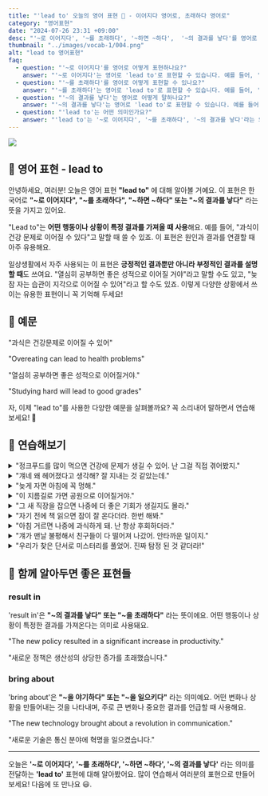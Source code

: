 ```yaml
---
title: "'lead to' 오늘의 영어 표현 🔗 - 이어지다 영어로, 초래하다 영어로"
category: "영어표현"
date: "2024-07-26 23:31 +09:00"
desc: "'~로 이어지다', '~를 초래하다', '~하면 ~하다',  '~의 결과를 낳다'를 영어로 어떻게 표현하면 좋을까요? '과식이 건강 문제로 이어질 수 있어', '이 지름길이 공원으로 이어질 거야' 등을 영어로 표현하는 법을 배워봅시다. 다양한 예문을 통해서 연습하고 본인의 표현으로 만들어 보세요."
thumbnail: "../images/vocab-1/004.png"
alt: "lead to 영어표현"
faq:
  - question: "'~로 이어지다'를 영어로 어떻게 표현하나요?"
    answer: "'~로 이어지다'는 영어로 'lead to'로 표현할 수 있습니다. 예를 들어, '과식이 건강 문제로 이어질 수 있어'는 'Overeating can lead to health problems'로 말할 수 있습니다."
  - question: "'~를 초래하다'를 영어로 어떻게 표현할 수 있나요?"
    answer: "'~를 초래하다'는 영어로 'lead to'로 표현할 수 있습니다. 예를 들어, '그의 실수가 큰 손실을 초래했다'는 'His mistake led to a big loss'로 표현할 수 있습니다."
  - question: "'~의 결과를 낳다'는 영어로 어떻게 말하나요?"
    answer: "'~의 결과를 낳다'는 영어로 'lead to'로 표현할 수 있습니다. 예를 들어, '그 정책이 좋은 결과를 낳았다'는 'The policy led to good results'로 말할 수 있습니다."
  - question: "'lead to'는 어떤 의미인가요?"
    answer: "'lead to'는 '~로 이어지다', '~를 초래하다', '~의 결과를 낳다'라는 의미를 가집니다. 어떤 행동이나 상황이 특정 결과를 가져올 때 사용합니다. 예를 들어, 'Lack of sleep can lead to health issues'는 '수면 부족은 건강 문제를 초래할 수 있다'는 뜻입니다."
---
```


![](../images/vocab-1/v004-1.avif)

## 🌟 영어 표현 - lead to

안녕하세요, 여러분! 오늘은 영어 표현 **"lead to"** 에 대해 알아볼 거예요. 이 표현은 한국어로 **"~로 이어지다", "~를 초래하다", "~하면 ~하다" 또는 "~의 결과를 낳다"** 라는 뜻을 가지고 있어요.

"Lead to"는 **어떤 행동이나 상황이 특정 결과를 가져올 때 사용**해요. 예를 들어, "과식이 건강 문제로 이어질 수 있다"고 말할 때 쓸 수 있죠. 이 표현은 원인과 결과를 연결할 때 아주 유용해요.

일상생활에서 자주 사용되는 이 표현은 **긍정적인 결과뿐만 아니라 부정적인 결과를 설명할 때**도 쓰여요. "열심히 공부하면 좋은 성적으로 이어질 거야"라고 말할 수도 있고, "늦잠 자는 습관이 지각으로 이어질 수 있어"라고 할 수도 있죠. 이렇게 다양한 상황에서 쓰이는 유용한 표현이니 꼭 기억해 두세요!

<script async src="https://pagead2.googlesyndication.com/pagead/js/adsbygoogle.js?client=ca-pub-1465612013356152"
     crossorigin="anonymous"></script>
<!-- engple-horizontal-ad -->

<ins class="adsbygoogle"
     style="display:block"
     data-ad-client="ca-pub-1465612013356152"
     data-ad-slot="2106896038"
     data-ad-format="auto"
     data-full-width-responsive="true"></ins>

<script>
     (adsbygoogle = window.adsbygoogle || []).push({});
</script>

## 📖 예문

"과식은 건강문제로 이어질 수 있어"

"Overeating can lead to health problems"

"열심히 공부하면 좋은 성적으로 이어질거야."

"Studying hard will lead to good grades"

자, 이제 "lead to"를 사용한 다양한 예문을 살펴볼까요? 꼭 소리내어 말하면서 연습해보세요! 🚀

## 💬 연습해보기

<details>
<summary>"정크푸드를 많이 먹으면 건강에 문제가 생길 수 있어. 난 그걸 직접 겪어봤지."</summary>
<span>"Eating too much junk food can lead to health problems. I learned that the hard way."</span>
</details>

<details>
<summary>"걔네 왜 헤어졌다고 생각해? 잘 지내는 것 같았는데."</summary>
<span>"What do you think led to their breakup? They seemed so happy together."</span>
</details>

<details>
<summary>"늦게 자면 아침에 꼭 멍해."</summary>
<span>"Staying up late always leads to me feeling groggy in the morning."</span>
</details>

<details>
<summary>"이 지름길로 가면 공원으로 이어질거야."</summary>
<span>"This shortcut should lead to the park."</span>
</details>

<details>
<summary>"그 새 직장을 잡으면 나중에 더 좋은 기회가 생길지도 몰라."</summary>
<span>"Taking that new job might lead to better opportunities down the road."</span>
</details>

<details>
<summary>"자기 전에 책 읽으면 잠이 잘 온다더라. 한번 해봐."</summary>
<span><a href="/blog/vocab-1/005.apparently/">Apparently</a>, reading before bed often leads to better sleep. You should give it a try."</span>
</details>

<details>
<summary>"아침 거르면 나중에 과식하게 돼. 난 항상 후회하더라."</summary>
<span>"Skipping breakfast <a href="/blog/in-english/017.usually/">usually</a> leads to overeating later in the day. I always regret it."</span>
</details>

<details>
<summary>"걔가 맨날 불평해서 친구들이 다 떨어져 나갔어. 안타까운 일이지."</summary>
<span>"Her constant complaining led to her losing friends. <a href="/blog/in-english/054.it-is-a-shame/">It's a shame</a>, really."</span>
</details>

<details>
<summary>"우리가 찾은 단서로 미스터리를 풀었어. 진짜 탐정 된 것 같더라!"</summary>
<span>"The clues we found led to solving the mystery. We felt like real detectives!"</span>
</details>

## 🤝 함께 알아두면 좋은 표현들

### result in

'result in'은 **"~의 결과를 낳다" 또는 "~을 초래하다"** 라는 뜻이에요. 어떤 행동이나 상황이 특정한 결과를 가져온다는 의미로 사용돼요.

"The new policy resulted in a significant increase in productivity."

"새로운 정책은 생산성의 상당한 증가를 초래했습니다."

### bring about

'bring about'은 **"~을 야기하다" 또는 "~을 일으키다"** 라는 의미예요. 어떤 변화나 상황을 만들어내는 것을 나타내며, 주로 큰 변화나 중요한 결과를 언급할 때 사용해요.

"The new technology brought about a revolution in communication."

"새로운 기술은 통신 분야에 혁명을 일으켰습니다."

---

오늘은 **'~로 이어지다', '~를 초래하다', '~하면 ~하다', '~의 결과를 낳다'** 라는 의미를 전달하는 **'lead to'** 표현에 대해 알아봤어요. 많이 연습해서 여러분의 표현으로 만들어 보세요! 다음에 또 만나요 😃.
